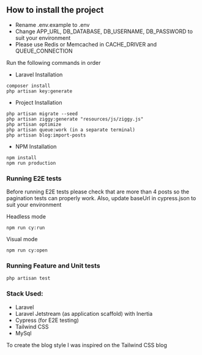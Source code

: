 ## How to install the project

- Rename .env.example to .env 
- Change APP_URL, DB_DATABASE, DB_USERNAME, DB_PASSWORD to suit your environment
- Please use Redis or Memcached in CACHE_DRIVER and QUEUE_CONNECTION

Run the following commands in order

- Laravel Installation
```console
composer install
php artisan key:generate
```
- Project Installation
```console
php artisan migrate --seed 
php artisan ziggy:generate "resources/js/ziggy.js"
php artisan optimize
php artisan queue:work (in a separate terminal)
php artisan blog:import-posts
```
- NPM Installation
```console
npm install
npm run production
```

### Running E2E tests
Before running E2E tests please check that are more than 4 posts so the pagination tests can properly work.
Also, update baseUrl in cypress.json to suit your environment

Headless mode
```console
npm run cy:run
```
Visual mode
```console
npm run cy:open
```
### Running Feature and Unit tests
```console
php artisan test
```


### Stack Used:
- Laravel
- Laravel Jetstream (as application scaffold) with Inertia
- Cypress (for E2E testing)
- Tailwind CSS
- MySql

To create the blog style I was inspired on the Tailwind CSS blog 
